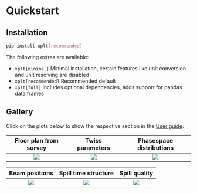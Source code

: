 
# Quickstart

## Installation

```bash
pip install xplt[recommended]
```

The following extras are available:
- `xplt[minimal]` Minimal installation, certain features like unit conversion and unit resolving are disabled
- `xplt[recommended]` Recommended default
- `xplt[full]` Includes optional dependencies, adds support for pandas data frames


## Gallery

Click on the plots below to show the respective section in the [User guide](usage):

|Floor plan from survey | Twiss parameters | Phasespace distributions|
|:-:|:-:|:-:|
|[![](gallery/floorplot.png)](examples/line.ipynb#survey) | [![](gallery/twissplot.png)](examples/twiss) | [![](gallery/phasespaceplot.png)](examples/phasespace) |

| Beam positions | Spill time structure | Spill quality |
|:-:|:-:|:-:|
| [![](gallery/bpm.png)](examples/timestructure.ipynb#binned-time-series) | [![](gallery/spill.png)](examples/timestructure) | [![](gallery/spillquality.png)](examples/timestructure.ipynb#spill-quality) |
